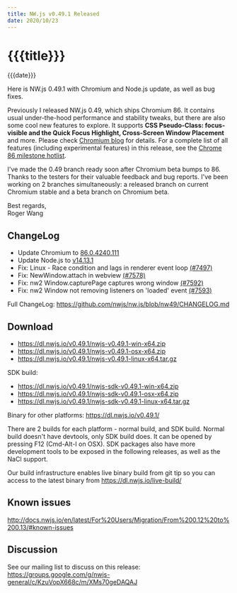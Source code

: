```yaml
---
title: NW.js v0.49.1 Released
date: 2020/10/23
---
```

# {{{title}}}
{{{date}}}

Here is NW.js 0.49.1 with Chromium and Node.js update, as well as bug fixes.

Previously I released NW.js 0.49, which ships Chromium 86. It contains usual under-the-hood performance and stability tweaks, but there are also some cool new features to explore. It supports **CSS Pseudo-Class: focus-visible and the Quick Focus Highlight, Cross-Screen Window Placement** and more. Please check [Chromium blog](https://blog.chromium.org/2020/09/chrome-86-improved-focus-highlighting.html) for details. For a complete list of all features (including experimental features) in this release, see the [Chrome 86 milestone hotlist](https://www.chromestatus.com/features#milestone=86).

I've made the 0.49 branch ready soon after Chromium beta bumps to 86. Thanks to the testers for their valuable feedback and bug reports. I've been working on 2 branches simultaneously: a released branch on current Chromium stable and a beta branch on Chromium beta.

Best regards,  
Roger Wang

## ChangeLog

- Update Chromium to [86.0.4240.111](https://chromereleases.googleblog.com/2020/10/stable-channel-update-for-desktop_20.html)
- Update Node.js to [v14.13.1](https://nodejs.org/en/blog/release/v14.13.1/)
- Fix: Linux - Race condition and lags in renderer event loop [(#7497)](https://github.com/nwjs/nw.js/issues/7497)
- Fix: NewWindow.attach in webview [(#7578)](https://github.com/nwjs/nw.js/issues/7578)
- Fix: nw2 Window.capturePage captures wrong window [(#7592)](https://github.com/nwjs/nw.js/issues/7592)
- Fix: nw2 Window not removing listeners on 'loaded' event [(#7593)](https://github.com/nwjs/nw.js/issues/7593)

Full ChangeLog: https://github.com/nwjs/nw.js/blob/nw49/CHANGELOG.md

## Download 

* https://dl.nwjs.io/v0.49.1/nwjs-v0.49.1-win-x64.zip 
* https://dl.nwjs.io/v0.49.1/nwjs-v0.49.1-osx-x64.zip 
* https://dl.nwjs.io/v0.49.1/nwjs-v0.49.1-linux-x64.tar.gz 

SDK build: 
* https://dl.nwjs.io/v0.49.1/nwjs-sdk-v0.49.1-win-x64.zip 
* https://dl.nwjs.io/v0.49.1/nwjs-sdk-v0.49.1-osx-x64.zip 
* https://dl.nwjs.io/v0.49.1/nwjs-sdk-v0.49.1-linux-x64.tar.gz 

Binary for other platforms: https://dl.nwjs.io/v0.49.1/ 

There are 2 builds for each platform - normal build, and SDK build. Normal build doesn't have devtools, only SDK build does. lt can be opened by pressing F12 (Cmd-Alt-I on OSX). SDK packages also have more development tools to be exposed in the following releases, as well as the NaCl support.

Our build infrastructure enables live binary build from git tip so you can access to the latest binary from https://dl.nwjs.io/live-build/ 

## Known issues 

http://docs.nwjs.io/en/latest/For%20Users/Migration/From%200.12%20to%200.13/#known-issues

## Discussion

See our mailing list to discuss on this release: https://groups.google.com/g/nwjs-general/c/KzuVopX668c/m/XMs70geDAQAJ
